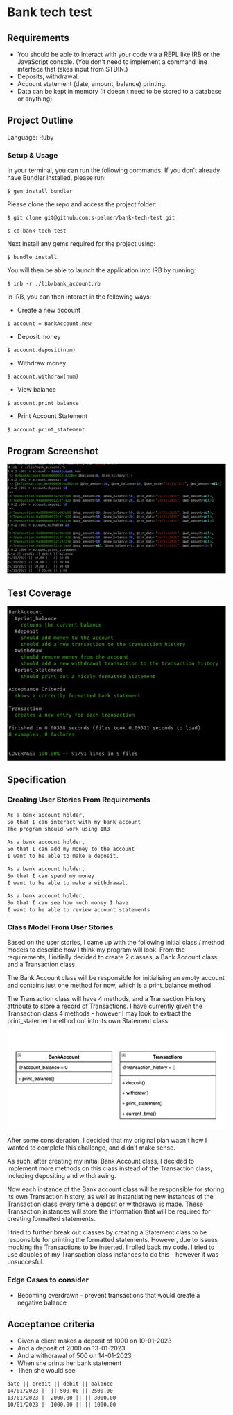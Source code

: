 # Bank tech test

## Requirements
* You should be able to interact with your code via a REPL like IRB or the JavaScript console. (You don't need to implement a command line interface that takes input from STDIN.)
* Deposits, withdrawal.
* Account statement (date, amount, balance) printing.
* Data can be kept in memory (it doesn't need to be stored to a database or anything).

## Project Outline

Language: Ruby

### Setup & Usage

In your terminal, you can run the following commands. If you don't already have Bundler installed, please run: 
``` 
$ gem install bundler 
```
Please clone the repo and access the project folder:
```
$ git clone git@github.com:s-palmer/bank-tech-test.git
```
```
$ cd bank-tech-test
```
Next install any gems required for the project using:
```
$ bundle install
```
You will then be able to launch the application into IRB by running:
```
$ irb -r ./lib/bank_account.rb
```
In IRB, you can then interact in the following ways:
* Create a new account
```
$ account = BankAccount.new
```
* Deposit money
```
$ account.deposit(num)
```
* Withdraw money
```
$ account.withdraw(num)
```
* View balance
```
$ account.print_balance
```
* Print Account Statement
```
$ account.print_statement
```

## Program Screenshot

![Working Program](screenshot.png)
## Test Coverage

![Test Coverage](test_coverage.png)

## Specification

### Creating User Stories From Requirements

```
As a bank account holder,
So that I can interact with my bank account
The program should work using IRB
```
```
As a bank account holder,
So that I can add my money to the account
I want to be able to make a deposit.
```
```
As a bank account holder,
So that I can spend my money
I want to be able to make a withdrawal.
```
```
As a bank account holder,
So that I can see how much money I have
I want to be able to review account statements
```

### Class Model From User Stories

Based on the user stories, I came up with the following initial class / method models to describe how I think my program will look.
From the requirements, I initially decided to create 2 classes, a Bank Account class and a Transaction class. 

The Bank Account class will be responsible for initialising an empty account and contains just one method for now, which is a print_balance method.

The Transaction class will have 4 methods, and a Transaction History attribute to store a record of Transactions. I have currently given the Transaction class 4 methods - however I may look to extract the print_statement method out into its own Statement class. 

![Class Model](ClassModel.png)

After some consideration, I decided that my original plan wasn't how I wanted to complete this challenge, and didn't make sense.

As such, after creating my initial Bank Account class, I decided to implement more methods on this class instead of the Transaction class, including depositing and withdrawing.

 Now each instance of the Bank account class will be responsible for storing its own Transaction history, as well as instantiating new instances of the Transaction class every time a deposit or withdrawal is made. These Transaction instances will store the information that will be required for creating formatted statements.

I tried to further break out classes by creating a Statement class to be responsible for printing the formatted statements. However, due to issues mocking the Transactions to be inserted, I rolled back my code. I tried to use doubles of my Transaction class instances to do this - however it was unsuccesful. 

### Edge Cases to consider
* Becoming overdrawn - prevent transactions that would create a negative balance

## Acceptance criteria

* Given a client makes a deposit of 1000 on 10-01-2023
* And a deposit of 2000 on 13-01-2023
* And a withdrawal of 500 on 14-01-2023
* When she prints her bank statement
* Then she would see

```
date || credit || debit || balance
14/01/2023 || || 500.00 || 2500.00
13/01/2023 || 2000.00 || || 3000.00
10/01/2023 || 1000.00 || || 1000.00
```
